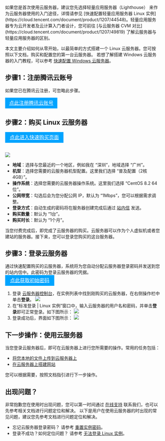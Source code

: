 <dx-alert infotype="explain" title="">
如果您是首次使用云服务器，建议您先选择轻量应用服务器（Lighthouse） 来作为云服务器使用的入门途径，详情请参见 [快速配置轻量应用服务器 Linux 实例](https://cloud.tencent.com/document/product/1207/44548)。轻量应用服务器专为云开发者及云计算入门者设计，您可前往 [与云服务器 CVM 对比](https://cloud.tencent.com/document/product/1207/49819) 了解云服务器与轻量应用服务器的区别。
</dx-alert>

本文主要介绍如何从零开始，以最简单的方式搭建一个 Linux 云服务器。您可按照以下文档，购买和配置您的第一台云服务器。
若想了解搭建 Windows 云服务器的入门教程，可以参考 [快速配置 Windows 云服务器](https://cloud.tencent.com/document/product/213/2764)。

## 步骤1：注册腾讯云账号
如果您已在腾讯云注册，可忽略此步骤。
<div style="background-color:#00A4FF; width: 170px; height: 35px; line-height:35px; text-align:center;"><a href="https://cloud.tencent.com/register?s_url=https%3A%2F%2Fcloud.tencent.com%2F" target="_blank"  style="color: white; font-size:16px;">点此注册腾讯云账号</a></div>

## 步骤2：购买 Linux 云服务器

<div style="background-color:#00A4FF; width: 190px; height: 35px; line-height:35px; text-align:center;"><a href="https://buy.cloud.tencent.com/cvm?tab=lite" target="_blank"  style="color: white; font-size:16px;">点此进入快速购买页面</a></div>
</br>

![](https://qcloudimg.tencent-cloud.cn/raw/bead6c3bbb92bc10a5abcd80a38c1714.png)

- **地域**：选择与您最近的一个地区，例如我在 “深圳”，地域选择 “广州”。
- **机型**：选择您需要的云服务器机型配置。这里我们选择 “普及配置（2核4GB）”。 
- **操作系统**：选择您需要的云服务器操作系统。这里我们选择 “CentOS 8.2 64位”。
- **公网带宽**：勾选后会为您分配公网 IP，默认为 “1Mbps”，您可以根据需求调整。
- **登录方式**：自动生成的密码将在服务器创建完成后通过 [站内信](https://console.cloud.tencent.com/message) 发送。
- **购买数量**：默认为 “1台”。
- **购买时长**：默认为 “1个月”。

当您付费完成后，即完成了云服务器的购买。云服务器可以作为个人虚拟机或者您建站的服务器。接下来，您可以登录您购买的这台服务器。

## 步骤3：登录云服务器



<dx-alert infotype="notice" title="">
通过快速配置购买的云服务器，系统将为您自动分配云服务器登录密码并发送到您的站内信中。此密码为登录云服务器的凭据。<div style="background-color:#00A4FF; width: 160px; height: 35px; line-height:35px; text-align:center;"><a href="https://console.cloud.tencent.com/message" target="_blank"  style="color: white; font-size:16px;">点此获取初始密码</a></div>
</dx-alert>


1. 登录 [云服务器控制台](https://console.cloud.tencent.com/cvm)，在实例列表中找到刚购买的云服务器，在右侧操作栏中单击**登录**。
![](https://main.qcloudimg.com/raw/47fe5103be8ae1a5d08bf2f0c962ef14.png)
2. 在“标准登录 | Linux 实例”窗口中，输入云服务器的用户名和密码，并单击**登录**即可正常登录。如下图所示：
![](https://main.qcloudimg.com/raw/ddd85a45a55eac09c988c5c52be4f818.png)
3. 登录成功后，界面如下图所示：
![](https://qcloudimg.tencent-cloud.cn/raw/c6fad14fa151973fd433bd8681451ae8.png)


## 下一步操作：使用云服务器
当您登录云服务器后，即可在云服务器上进行您所需要的操作。常用的任务包括：
- [将您本地的文件上传到云服务器上](https://cloud.tencent.com/document/product/213/39138)
- [在云服务器上搭建网站](https://cloud.tencent.com/document/product/213/39130)

您可以根据需要，按照文档指引进行下一步操作。

## 出现问题？
非常抱歉您在使用时出现问题，您可以第一时间通过 [在线支持](https://cloud.tencent.com/online-service?from=doc_213) 联系我们，也可以先参考相关文档进行问题定位和解决。
以下是用户在使用云服务器的时出现的常见问题，建议您先参考文档进行问题定位和解决。
- 忘记云服务器登录密码？
请参考 [重置实例密码](https://cloud.tencent.com/document/product/213/16566)。
- 登录不成功？如何定位问题？
请参考 [无法登录 Linux 实例](https://cloud.tencent.com/document/product/213/35574)。


